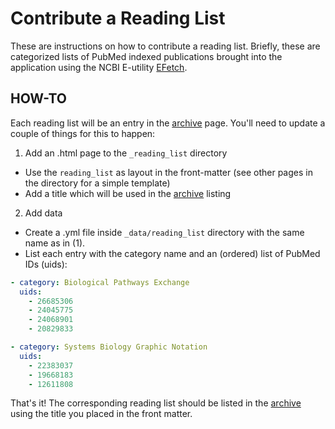 # Contribute a Reading List

These are instructions on how to contribute a reading list. Briefly, these are categorized lists of PubMed indexed publications brought into the application using the NCBI E-utility [EFetch](http://www.ncbi.nlm.nih.gov/books/NBK25499/#chapter4.EFetch).

## HOW-TO

Each reading list will be an entry in the [archive](https://pathwaycommons.github.io/guide/reading_list/archive/) page.  You'll need to update a couple of things for this to happen:

1. Add an .html page to the `_reading_list` directory
  * Use the `reading_list` as layout in the front-matter (see other pages in the directory for a simple template)
  * Add a title which will be used in the [archive](https://pathwaycommons.github.io/guide/reading_list/archive/) listing
2. Add data
  * Create a .yml file inside `_data/reading_list` directory with the same name as in (1).
  * List each entry with the category name and an (ordered) list of PubMed IDs (uids):

```yml
- category: Biological Pathways Exchange
  uids:
    - 26685306
    - 24045775
    - 24068901
    - 20829833

- category: Systems Biology Graphic Notation
  uids:
    - 22383037
    - 19668183
    - 12611808
```  

That's it! The corresponding reading list should be listed in the [archive](https://pathwaycommons.github.io/guide/reading_list/archive/) using the title you placed in the front matter.
